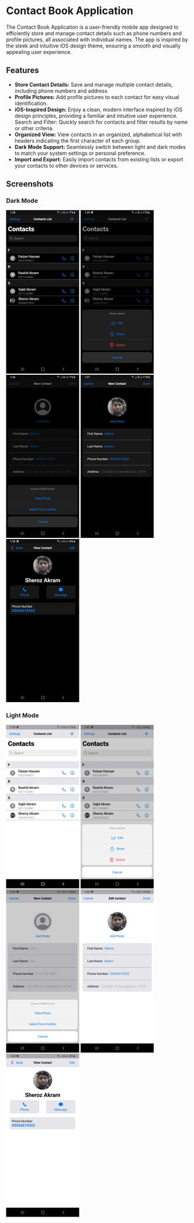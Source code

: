 
# Contact Book Application
The Contact Book Application is a user-friendly mobile app designed to efficiently store and manage contact details such as phone numbers and profile pictures, all associated with individual names. The app is inspired by the sleek and intuitive iOS design theme, ensuring a smooth and visually appealing user experience.

## Features
- **Store Contact Details:** Save and manage multiple contact details, including phone numbers and address
- **Profile Pictures:** Add profile pictures to each contact for easy visual identification.
- **iOS-Inspired Design:** Enjoy a clean, modern interface inspired by iOS design principles, providing a familiar and intuitive user experience.
Search and Filter: Quickly search for contacts and filter results by name or other criteria.
- **Organized View:** View contacts in an organized, alphabetical list with headers indicating the first character of each group.
- **Dark Mode Support:** Seamlessly switch between light and dark modes to match your system settings or personal preference.
- **Import and Export:** Easily import contacts from existing lists or export your contacts to other devices or services.

## Screenshots

### Dark Mode
<img src="Images/dark/1.jpg" width="200"> <img src="Images/dark/2.jpg" width="200"> <img src="Images/dark/3.jpg" width="200"> <img src="Images/dark/4.jpg" width="200"> <img src="Images/dark/5.jpg" width="200">

### Light Mode
<img src="Images/light/1.jpg" width="200"> <img src="Images/light/2.jpg" width="200"> <img src="Images/light/3.jpg" width="200"> <img src="Images/light/4.jpg" width="200"> <img src="Images/light/5.jpg" width="200">

